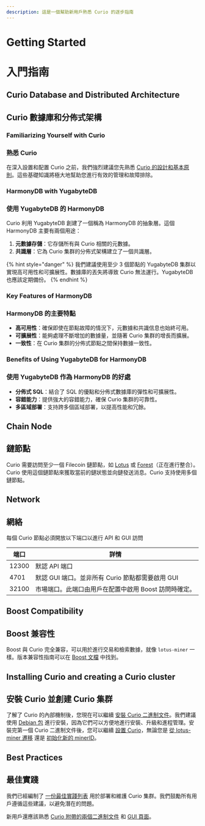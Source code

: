 ```yaml
---
description: 這是一個幫助新用戶熟悉 Curio 的逐步指南
---
```


# Getting Started
# 入門指南

## Curio Database and Distributed Architecture
## Curio 數據庫和分佈式架構

### Familiarizing Yourself with Curio
### 熟悉 Curio

在深入設置和配置 Curio 之前，我們強烈建議您先熟悉 [Curio 的設計和基本原則](design/)。這些基礎知識將極大地幫助您進行有效的管理和故障排除。

### **HarmonyDB with YugabyteDB**
### **使用 YugabyteDB 的 HarmonyDB**

Curio 利用 YugabyteDB 創建了一個稱為 HarmonyDB 的抽象層。這個 HarmonyDB 主要有兩個用途：

1. **元數據存儲**：它存儲所有與 Curio 相關的元數據。
2. **共識層**：它為 Curio 集群的分佈式架構建立了一個共識層。

{% hint style="danger" %}
我們建議使用至少 3 個節點的 YugabyteDB 集群以實現高可用性和可擴展性。數據庫的丟失將導致 Curio 無法運行。YugabyteDB 也應該定期備份。
{% endhint %}

### Key Features of HarmonyDB
### HarmonyDB 的主要特點

* **高可用性**：確保即使在節點故障的情況下，元數據和共識信息也始終可用。
* **可擴展性**：能夠處理不斷增加的數據量，並隨著 Curio 集群的增長而擴展。
* **一致性**：在 Curio 集群的分佈式節點之間保持數據一致性。

### Benefits of Using YugabyteDB for HarmonyDB
### 使用 YugabyteDB 作為 HarmonyDB 的好處

* **分佈式 SQL**：結合了 SQL 的優點和分佈式數據庫的彈性和可擴展性。
* **容錯能力**：提供強大的容錯能力，確保 Curio 集群的可靠性。
* **多區域部署**：支持跨多個區域部署，以提高性能和冗餘。

## Chain Node
## 鏈節點

Curio 需要訪問至少一個 Filecoin 鏈節點，如 [Lotus](https://lotus.filecoin.io/lotus/get-started/what-is-lotus/) 或 [Forest](https://docs.forest.chainsafe.io/)（正在進行整合）。Curio 使用這個鏈節點來獲取當前的鏈狀態並向鏈發送消息。Curio 支持使用多個鏈節點。

## Network
## 網絡

每個 Curio 節點必須開放以下端口以進行 API 和 GUI 訪問

| 端口  | 詳情                                                                |
| ----- | ------------------------------------------------------------------- |
| 12300 | 默認 API 端口                                                       |
| 4701  | 默認 GUI 端口。並非所有 Curio 節點都需要啟用 GUI                    |
| 32100 | 市場端口。此端口由用戶在配置中啟用 Boost 訪問時確定。               |

## Boost Compatibility
## Boost 兼容性

Boost 與 Curio 完全兼容，可以用於進行交易和檢索數據，就像 `lotus-miner` 一樣。版本兼容性指南可以在 [Boost 文檔](https://boost.filecoin.io/getting-started#boost-and-lotus-compatibility-matrix) 中找到。

## Installing Curio and creating a Curio cluster
## 安裝 Curio 並創建 Curio 集群

了解了 Curio 的內部機制後，您現在可以繼續 [安裝 Curio 二進制文件](installation.md)。我們建議使用 [Debian 包](installation.md#debian-package-installation) 進行安裝，因為它們可以方便地進行安裝、升級和進程管理。安裝完第一個 Curio 二進制文件後，您可以繼續 [設置 Curio](setup.md)，無論您是 [從 lotus-miner 遷移](setup.md#migrating-from-lotus-miner-to-curio) 還是 [初始化新的 minerID](setup.md#initiating-a-new-curio-cluster)。

## Best Practices
## 最佳實踐

我們已經編制了 [一份最佳實踐列表](best-practices.md) 用於部署和維護 Curio 集群。我們鼓勵所有用戶遵循這些建議，以避免潛在的問題。

新用戶還應該熟悉 [Curio 附帶的兩個二進制文件](curio-cli/) 和 [GUI 頁面](curio-gui.md)。
